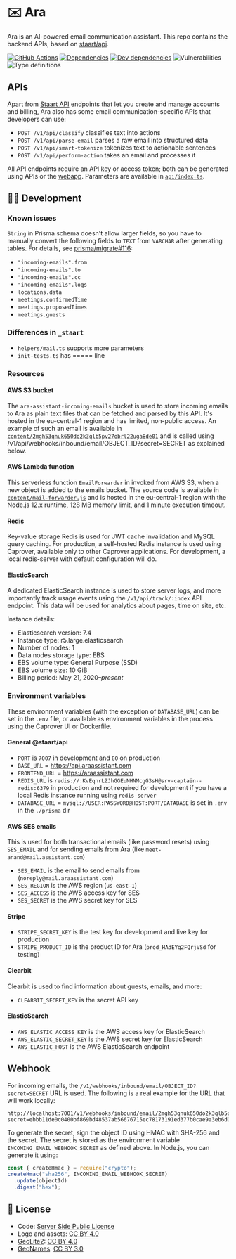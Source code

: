 # ✉️ Ara

Ara is an AI-powered email communication assistant. This repo contains the backend APIs, based on [staart/api](https://github.com/staart/api).

[![GitHub Actions](https://github.com/o15y/ara/workflows/Node%20CI/badge.svg)](https://github.com/o15y/ara/actions) [![Dependencies](https://img.shields.io/david/staart/api.svg)](https://david-dm.org/staart/api) [![Dev dependencies](https://img.shields.io/david/dev/staart/api.svg)](https://david-dm.org/staart/api) ![Vulnerabilities](https://img.shields.io/snyk/vulnerabilities/github/staart/api.svg) ![Type definitions](https://img.shields.io/badge/types-TypeScript-blue.svg)

## APIs

Apart from [Staart API](https://staart.js.org/api) endpoints that let you create and manage accounts and billing, Ara also has some email communication-specific APIs that developers can use:

- `POST /v1/api/classify` classifies text into actions
- `POST /v1/api/parse-email` parses a raw email into structured data
- `POST /v1/api/smart-tokenize` tokenizes text to actionable sentences
- `POST /v1/api/perform-action` takes an email and processes it

All API endpoints require an API key or access token; both can be generated using APIs or the [webapp](https://araassistant.com). Parameters are available in [`api/index.ts`](/src/controllers/api/index.ts).

## 👩‍💻 Development

### Known issues

`String` in Prisma schema doesn't allow larger fields, so you have to manually convert the following fields to `TEXT` from `VARCHAR` after generating tables. For details, see [prisma/migrate#116](https://github.com/prisma/migrate/issues/116):

- `"incoming-emails".from`
- `"incoming-emails".to`
- `"incoming-emails".cc`
- `"incoming-emails".logs`
- `locations.data`
- `meetings.confirmedTime`
- `meetings.proposedTimes`
- `meetings.guests`

### Differences in `_staart`

- `helpers/mail.ts` supports more parameters
- `init-tests.ts` has ===== line

### Resources

#### AWS S3 bucket

The `ara-assistant-incoming-emails` bucket is used to store incoming emails to Ara as plain text files that can be fetched and parsed by this API. It's hosted in the eu-central-1 region and has limited, non-public access. An example of such an email is available in [`content/2mgh53qnuk650do2k3qlb5pv27obrl22uga8de01`](./content/2mgh53qnuk650do2k3qlb5pv27obrl22uga8de01) and is called using /v1/api/webhooks/inbound/email/OBJECT_ID?secret=SECRET as explained below.

#### AWS Lambda function

This serverless function `EmailForwarder` in invoked from AWS S3, when a new object is added to the emails bucket. The source code is available in [`content/mail-forwarder.js`](./content/mail-forwarder.js) and is hosted in the eu-central-1 region with the Node.js 12.x runtime, 128 MB memory limit, and 1 minute execution timeout.

#### Redis

Key-value storage Redis is used for JWT cache invalidation and MySQL query caching. For production, a self-hosted Redis instance is used using Caprover, available only to other Caprover applications. For development, a local redis-server with default configuration will do.

#### ElasticSearch

A dedicated ElasticSearch instance is used to store server logs, and more importantly track usage events using the `/v1/api/track/:index` API endpoint. This data will be used for analytics about pages, time on site, etc.

Instance details:

- Elasticsearch version: 7.4
- Instance type: r5.large.elasticsearch
- Number of nodes: 1
- Data nodes storage type: EBS
- EBS volume type: General Purpose (SSD)
- EBS volume size: 10 GiB
- Billing period: May 21, 2020–_present_

### Environment variables

These environment variables (with the exception of `DATABASE_URL`) can be set in the `.env` file, or available as environment variables in the process using the Caprover UI or Dockerfile.

#### General @staart/api

- `PORT` is `7007` in development and `80` on production
- `BASE_URL` = https://api.araassistant.com
- `FRONTEND_URL` = https://araassistant.com
- `REDIS_URL` is `redis://:KvEqnrLZJhGGEuNHNMcgG3sH@srv-captain--redis:6379` in production and not required for development if you have a local Redis instance running using `redis-server`
- `DATABASE_URL` = `mysql://USER:PASSWORD@HOST:PORT/DATABASE` is set in `.env` in the `./prisma` dir

#### AWS SES emails

This is used for both transactional emails (like password resets) using `SES_EMAIL` and for sending emails from Ara (like `meet-anand@mail.assistant.com`)

- `SES_EMAIL` is the email to send emails from (`noreply@mail.araassistant.com`)
- `SES_REGION` is the AWS region (`us-east-1`)
- `SES_ACCESS` is the AWS access key for SES
- `SES_SECRET` is the AWS secret key for SES

#### Stripe

- `STRIPE_SECRET_KEY` is the test key for development and live key for production
- `STRIPE_PRODUCT_ID` is the product ID for Ara (`prod_HAdEYq2FQrjVSd` for testing)

#### Clearbit

Clearbit is used to find information about guests, emails, and more:

- `CLEARBIT_SECRET_KEY` is the secret API key

#### ElasticSearch

- `AWS_ELASTIC_ACCESS_KEY` is the AWS access key for ElasticSearch
- `AWS_ELASTIC_SECRET_KEY` is the AWS secret key for ElasticSearch
- `AWS_ELASTIC_HOST` is the AWS ElasticSearch endpoint

## Webhook

For incoming emails, the `/v1/webhooks/inbound/email/OBJECT_ID?secret=SECRET` URL is used. The following is a real example for the URL that will work locally:

```
http://localhost:7001/v1/webhooks/inbound/email/2mgh53qnuk650do2k3qlb5pv27obrl22uga8de01?secret=ebbb11de0c0400bf869bd48537ab56676715ec78173191ed377b0cae9a3eb6d0
```

To generate the secret, sign the object ID using HMAC with SHA-256 and the secret. The secret is stored as the environment variable `INCOMING_EMAIL_WEBHOOK_SECRET` as defined above. In Node.js, you can generate it using:

```js
const { createHmac } = require("crypto");
createHmac("sha256", INCOMING_EMAIL_WEBHOOK_SECRET)
  .update(objectId)
  .digest("hex");
```

## 📄 License

- Code: [Server Side Public License](./LICENSE)
- Logo and assets: [CC BY 4.0](https://creativecommons.org/licenses/by/4.0/)
- [GeoLite2](https://dev.maxmind.com/geoip/geoip2/geolite2/): [CC BY 4.0](https://creativecommons.org/licenses/by/4.0/)
- [GeoNames](http://www.geonames.org/): [CC BY 3.0](https://creativecommons.org/licenses/by/3.0/)
